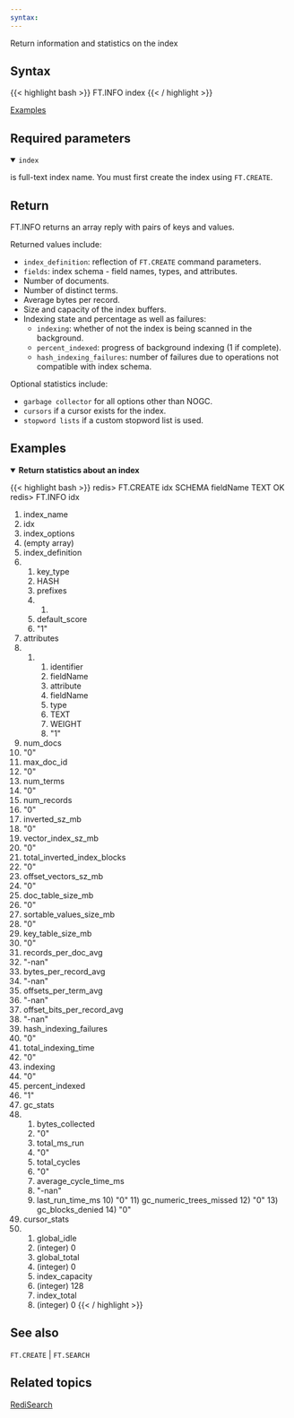 ```yaml
---
syntax:
---
```


Return information and statistics on the index

## Syntax

{{< highlight bash >}}
FT.INFO index
{{< / highlight >}}

[Examples](#examples)

## Required parameters

<details open>
<summary><code>index</code></summary>

is full-text index name. You must first create the index using `FT.CREATE`.
</details>

## Return

FT.INFO returns an array reply with pairs of keys and values.

Returned values include:

- `index_definition`: reflection of `FT.CREATE` command parameters.
- `fields`: index schema - field names, types, and attributes.
- Number of documents.
- Number of distinct terms.
- Average bytes per record.
- Size and capacity of the index buffers.
- Indexing state and percentage as well as failures:
  - `indexing`: whether of not the index is being scanned in the background.
  - `percent_indexed`: progress of background indexing (1 if complete).
  - `hash_indexing_failures`: number of failures due to operations not compatible with index schema.

Optional statistics include:

* `garbage collector` for all options other than NOGC.
* `cursors` if a cursor exists for the index.
* `stopword lists` if a custom stopword list is used.

## Examples

<details open>
<summary><b>Return statistics about an index</b></summary>

{{< highlight bash >}}
redis> FT.CREATE idx SCHEMA fieldName TEXT
OK
redis> FT.INFO idx
 1) index_name
 2) idx
 3) index_options
 4) (empty array)
 5) index_definition
 6) 1) key_type
    2) HASH
    3) prefixes
    4) 1) 
    5) default_score
    6) "1"
 7) attributes
 8) 1) 1) identifier
       2) fieldName
       3) attribute
       4) fieldName
       5) type
       6) TEXT
       7) WEIGHT
       8) "1"
 9) num_docs
10) "0"
11) max_doc_id
12) "0"
13) num_terms
14) "0"
15) num_records
16) "0"
17) inverted_sz_mb
18) "0"
19) vector_index_sz_mb
20) "0"
21) total_inverted_index_blocks
22) "0"
23) offset_vectors_sz_mb
24) "0"
25) doc_table_size_mb
26) "0"
27) sortable_values_size_mb
28) "0"
29) key_table_size_mb
30) "0"
31) records_per_doc_avg
32) "-nan"
33) bytes_per_record_avg
34) "-nan"
35) offsets_per_term_avg
36) "-nan"
37) offset_bits_per_record_avg
38) "-nan"
39) hash_indexing_failures
40) "0"
41) total_indexing_time
42) "0"
43) indexing
44) "0"
45) percent_indexed
46) "1"
47) gc_stats
48)  1) bytes_collected
     2) "0"
     3) total_ms_run
     4) "0"
     5) total_cycles
     6) "0"
     7) average_cycle_time_ms
     8) "-nan"
     9) last_run_time_ms
    10) "0"
    11) gc_numeric_trees_missed
    12) "0"
    13) gc_blocks_denied
    14) "0"
49) cursor_stats
50) 1) global_idle
    2) (integer) 0
    3) global_total
    4) (integer) 0
    5) index_capacity
    6) (integer) 128
    7) index_total
    8) (integer) 0
{{< / highlight >}}
</details>

## See also

`FT.CREATE` | `FT.SEARCH`

## Related topics

[RediSearch](/docs/stack/search)

